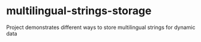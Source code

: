 # multilingual-strings-storage
Project demonstrates different ways to store multilingual strings for dynamic data 
